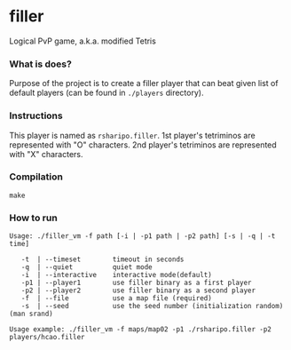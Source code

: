 # filler
Logical PvP game, a.k.a. modified Tetris

### What is does?
Purpose of the project is to create a filler player that can beat 
given list of default players (can be found in ```./players``` directory).


### Instructions
This player is named as ```rsharipo.filler```.
1st player's tetriminos are represented with "O" characters.
2nd player's tetriminos are represented with "X" characters.

### Compilation
```make```

### How to run
```
Usage: ./filler_vm -f path [-i | -p1 path | -p2 path] [-s | -q | -t time]

   -t  | --timeset        timeout in seconds
   -q  | --quiet          quiet mode
   -i  | --interactive    interactive mode(default)
   -p1 | --player1        use filler binary as a first player
   -p2 | --player2        use filler binary as a second player
   -f  | --file           use a map file (required)
   -s  | --seed           use the seed number (initialization random) (man srand)
   
Usage example: ./filler_vm -f maps/map02 -p1 ./rsharipo.filler -p2 players/hcao.filler
```
